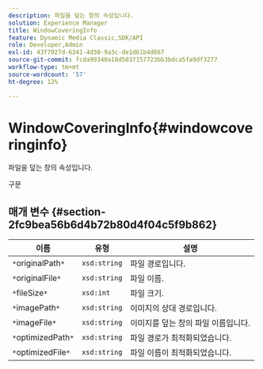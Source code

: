 ```yaml
---
description: 파일을 덮는 창의 속성입니다.
solution: Experience Manager
title: WindowCoveringInfo
feature: Dynamic Media Classic,SDK/API
role: Developer,Admin
exl-id: 43f7927d-6341-4d30-9a3c-de1d61b4d667
source-git-commit: fcda99340a18d5037157723bb3bdca5fa9df3277
workflow-type: tm+mt
source-wordcount: '57'
ht-degree: 12%

---
```


# WindowCoveringInfo{#windowcoveringinfo}

파일을 덮는 창의 속성입니다.

구문

## 매개 변수 {#section-2fc9bea56b6d4b72b80d4f04c5f9b862}

| 이름 | 유형 | 설명 |
|---|---|---|
| `*`originalPath`*` | `xsd:string` | 파일 경로입니다. |
| `*`originalFile`*` | `xsd:string` | 파일 이름. |
| `*`fileSize`*` | `xsd:int` | 파일 크기. |
| `*`imagePath`*` | `xsd:string` | 이미지의 상대 경로입니다. |
| `*`imageFile`*` | `xsd:string` | 이미지를 덮는 창의 파일 이름입니다. |
| `*`optimizedPath`*` | `xsd:string` | 파일 경로가 최적화되었습니다. |
| `*`optimizedFile`*` | `xsd:string` | 파일 이름이 최적화되었습니다. |
